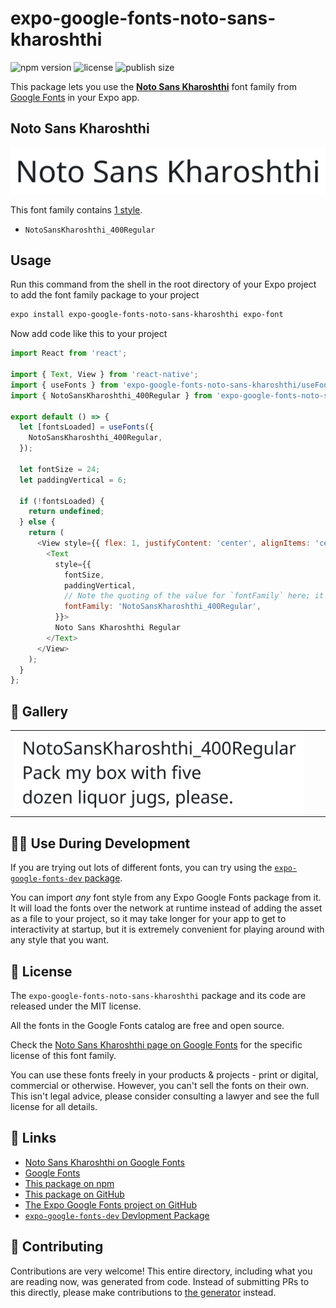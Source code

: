 # expo-google-fonts-noto-sans-kharoshthi

![npm version](https://flat.badgen.net/npm/v/expo-google-fonts-noto-sans-kharoshthi)
![license](https://flat.badgen.net/github/license/expo/google-fonts)
![publish size](https://flat.badgen.net/packagephobia/install/expo-google-fonts-noto-sans-kharoshthi)

This package lets you use the [**Noto Sans Kharoshthi**](https://fonts.google.com/specimen/Noto+Sans+Kharoshthi) font family from [Google Fonts](https://fonts.google.com/) in your Expo app.

## Noto Sans Kharoshthi

![Noto Sans Kharoshthi](./font-family.png)

This font family contains [1 style](#-gallery).

- `NotoSansKharoshthi_400Regular`

## Usage

Run this command from the shell in the root directory of your Expo project to add the font family package to your project
```sh
expo install expo-google-fonts-noto-sans-kharoshthi expo-font
```

Now add code like this to your project
```js
import React from 'react';

import { Text, View } from 'react-native';
import { useFonts } from 'expo-google-fonts-noto-sans-kharoshthi/useFonts';
import { NotoSansKharoshthi_400Regular } from 'expo-google-fonts-noto-sans-kharoshthi/400Regular';

export default () => {
  let [fontsLoaded] = useFonts({
    NotoSansKharoshthi_400Regular,
  });

  let fontSize = 24;
  let paddingVertical = 6;

  if (!fontsLoaded) {
    return undefined;
  } else {
    return (
      <View style={{ flex: 1, justifyContent: 'center', alignItems: 'center' }}>
        <Text
          style={{
            fontSize,
            paddingVertical,
            // Note the quoting of the value for `fontFamily` here; it expects a string!
            fontFamily: 'NotoSansKharoshthi_400Regular',
          }}>
          Noto Sans Kharoshthi Regular
        </Text>
      </View>
    );
  }
};

```

## 🔡 Gallery


||||
|-|-|-|
|![NotoSansKharoshthi_400Regular](.//400Regular/NotoSansKharoshthi_400Regular.ttf.png)||||


## 👩‍💻 Use During Development

If you are trying out lots of different fonts, you can try using the [`expo-google-fonts-dev` package](https://github.com/freeboub/google-fonts/tree/master/font-packages/dev#readme).

You can import *any* font style from any Expo Google Fonts package from it. It will load the fonts
over the network at runtime instead of adding the asset as a file to your project, so it may take longer
for your app to get to interactivity at startup, but it is extremely convenient
for playing around with any style that you want.

## 📖 License

The `expo-google-fonts-noto-sans-kharoshthi` package and its code are released under the MIT license.

All the fonts in the Google Fonts catalog are free and open source.

Check the [Noto Sans Kharoshthi page on Google Fonts](https://fonts.google.com/specimen/Noto+Sans+Kharoshthi) for the specific license of this font family.

You can use these fonts freely in your products & projects - print or digital, commercial or otherwise. However, you can't sell the fonts on their own. This isn't legal advice, please consider consulting a lawyer and see the full license for all details.

## 🔗 Links

- [Noto Sans Kharoshthi on Google Fonts](https://fonts.google.com/specimen/Noto+Sans+Kharoshthi)
- [Google Fonts](https://fonts.google.com/)
- [This package on npm](https://www.npmjs.com/package/expo-google-fonts-noto-sans-kharoshthi)
- [This package on GitHub](https://github.com/freeboub/google-fonts/tree/master/font-packages/noto-sans-kharoshthi)
- [The Expo Google Fonts project on GitHub](https://github.com/freeboub/google-fonts)
- [`expo-google-fonts-dev` Devlopment Package](https://github.com/freeboub/google-fonts/tree/master/font-packages/dev)

## 🤝 Contributing

Contributions are very welcome! This entire directory, including what you are reading now, was generated from code. Instead of submitting PRs to this directly, please make contributions to [the generator](https://github.com/freeboub/google-fonts/tree/master/packages/generator) instead.
